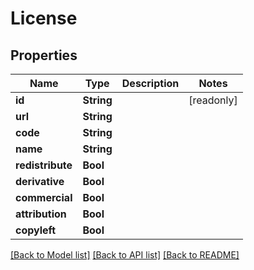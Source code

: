 # License

## Properties
Name | Type | Description | Notes
------------ | ------------- | ------------- | -------------
**id** | **String** |  | [readonly] 
**url** | **String** |  | 
**code** | **String** |  | 
**name** | **String** |  | 
**redistribute** | **Bool** |  | 
**derivative** | **Bool** |  | 
**commercial** | **Bool** |  | 
**attribution** | **Bool** |  | 
**copyleft** | **Bool** |  | 

[[Back to Model list]](../README.md#documentation-for-models) [[Back to API list]](../README.md#documentation-for-api-endpoints) [[Back to README]](../README.md)


